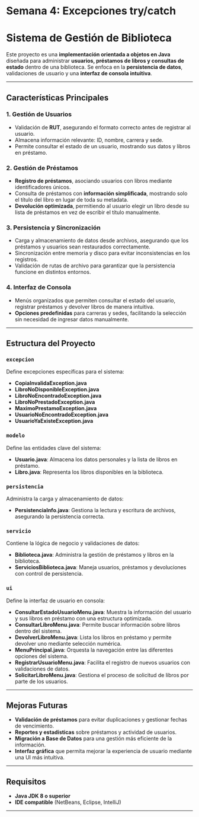 # Semana 4: Excepciones try/catch

# Sistema de Gestión de Biblioteca

Este proyecto es una **implementación orientada a objetos en Java** diseñada para administrar **usuarios, préstamos de libros y consultas de estado** dentro de una biblioteca. Se enfoca en la **persistencia de datos**, validaciones de usuario y una **interfaz de consola intuitiva**.

---

## Características Principales

### 1. Gestión de Usuarios  
- Validación de **RUT**, asegurando el formato correcto antes de registrar al usuario.  
- Almacena información relevante: ID, nombre, carrera y sede.  
- Permite consultar el estado de un usuario, mostrando sus datos y libros en préstamo.  

### 2. Gestión de Préstamos  
- **Registro de préstamos**, asociando usuarios con libros mediante identificadores únicos.  
- Consulta de préstamos con **información simplificada**, mostrando solo el título del libro en lugar de toda su metadata.  
- **Devolución optimizada**, permitiendo al usuario elegir un libro desde su lista de préstamos en vez de escribir el título manualmente.  

### 3. Persistencia y Sincronización  
- Carga y almacenamiento de datos desde archivos, asegurando que los préstamos y usuarios sean restaurados correctamente.  
- Sincronización entre memoria y disco para evitar inconsistencias en los registros.  
- Validación de rutas de archivo para garantizar que la persistencia funcione en distintos entornos.  

### 4. Interfaz de Consola  
- Menús organizados que permiten consultar el estado del usuario, registrar préstamos y devolver libros de manera intuitiva.  
- **Opciones predefinidas** para carreras y sedes, facilitando la selección sin necesidad de ingresar datos manualmente.  

---

## Estructura del Proyecto

### `excepcion`  
Define excepciones específicas para el sistema:  
- **CopiaInvalidaException.java**  
- **LibroNoDisponibleException.java**  
- **LibroNoEncontradoException.java**  
- **LibroNoPrestadoException.java**  
- **MaximoPrestamoException.java**  
- **UsuarioNoEncontradoException.java**  
- **UsuarioYaExisteException.java**  

### `modelo`  
Define las entidades clave del sistema:  
- **Usuario.java**: Almacena los datos personales y la lista de libros en préstamo.  
- **Libro.java**: Representa los libros disponibles en la biblioteca.  

### `persistencia`  
Administra la carga y almacenamiento de datos:  
- **PersistenciaInfo.java**: Gestiona la lectura y escritura de archivos, asegurando la persistencia correcta.  

### `servicio`  
Contiene la lógica de negocio y validaciones de datos:  
- **Biblioteca.java**: Administra la gestión de préstamos y libros en la biblioteca.  
- **ServiciosBiblioteca.java**: Maneja usuarios, préstamos y devoluciones con control de persistencia.  

### `ui`  
Define la interfaz de usuario en consola:  
- **ConsultarEstadoUsuarioMenu.java**: Muestra la información del usuario y sus libros en préstamo con una estructura optimizada.  
- **ConsultarLibroMenu.java**: Permite buscar información sobre libros dentro del sistema.  
- **DevolverLibroMenu.java**: Lista los libros en préstamo y permite devolver uno mediante selección numérica.  
- **MenuPrincipal.java**: Orquesta la navegación entre las diferentes opciones del sistema.  
- **RegistrarUsuarioMenu.java**: Facilita el registro de nuevos usuarios con validaciones de datos.  
- **SolicitarLibroMenu.java**: Gestiona el proceso de solicitud de libros por parte de los usuarios.  

---

## Mejoras Futuras  
- **Validación de préstamos** para evitar duplicaciones y gestionar fechas de vencimiento.  
- **Reportes y estadísticas** sobre préstamos y actividad de usuarios.  
- **Migración a Base de Datos** para una gestión más eficiente de la información.  
- **Interfaz gráfica** que permita mejorar la experiencia de usuario mediante una UI más intuitiva.  

---

## Requisitos  
- **Java JDK 8 o superior**  
- **IDE compatible** (NetBeans, Eclipse, IntelliJ)  

---
